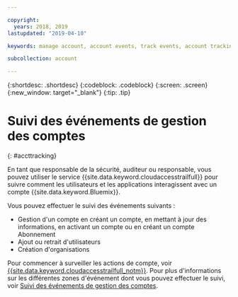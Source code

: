 ```yaml
---

copyright:
  years: 2018, 2019
lastupdated: "2019-04-10"

keywords: manage account, account events, track events, account tracking, monitoring

subcollection: account

---
```


{:shortdesc: .shortdesc}
{:codeblock: .codeblock}
{:screen: .screen}
{:new_window: target="_blank"}
{:tip: .tip}

# Suivi des événements de gestion des comptes
{: #accttracking}

En tant que responsable de la sécurité, auditeur ou responsable, vous pouvez utiliser le service {{site.data.keyword.cloudaccesstrailfull}} pour suivre comment les utilisateurs et les applications interagissent avec un compte {{site.data.keyword.Bluemix}}.

Vous pouvez effectuer le suivi des événements suivants :

* Gestion d'un compte en créant un compte, en mettant à jour des informations, en activant un compte ou en créant un compte Abonnement
* Ajout ou retrait d'utilisateurs
* Création d'organisations

Pour commencer à surveiller les actions de compte, voir [{{site.data.keyword.cloudaccesstrailfull_notm}}](/docs/services/cloud-activity-tracker?topic=cloud-activity-tracker-getting-started-with-cla). Pour plus d'informations sur les différentes zones d'événement dont vous pouvez effectuer le suivi, voir [Suivi des événements de gestion des comptes](/docs/services/cloud-activity-tracker?topic=cloud-activity-tracker-at_events_acc_mgt).

